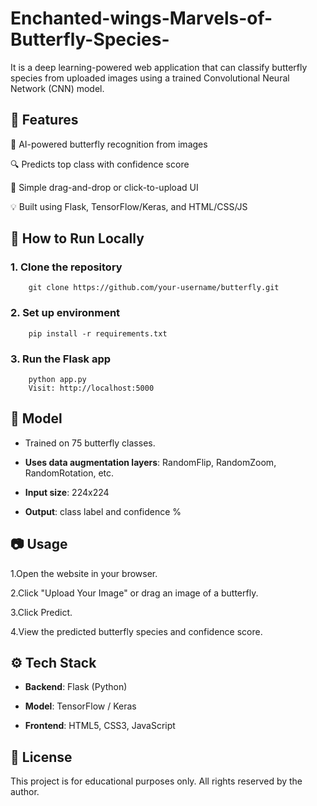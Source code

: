 # Enchanted-wings-Marvels-of-Butterfly-Species-

It is a deep learning-powered web application that can classify butterfly species from uploaded images using a trained Convolutional Neural Network (CNN) model.

## 📌 Features
🧠 AI-powered butterfly recognition from images

🔍 Predicts top class with confidence score

📸 Simple drag-and-drop or click-to-upload UI

💡 Built using Flask, TensorFlow/Keras, and HTML/CSS/JS

## 🚀 How to Run Locally
### 1. Clone the repository
   
        git clone https://github.com/your-username/butterfly.git


### 2. Set up environment

        pip install -r requirements.txt

### 3. Run the Flask app

        python app.py
        Visit: http://localhost:5000

## 🧠 Model

- Trained on 75 butterfly classes.

- **Uses data augmentation layers**: RandomFlip, RandomZoom, RandomRotation, etc.

- **Input size**: 224x224

- **Output**: class label and confidence %

## 📷 Usage

1.Open the website in your browser.

2.Click "Upload Your Image" or drag an image of a butterfly.

3.Click Predict.

4.View the predicted butterfly species and confidence score.

## ⚙️ Tech Stack

- **Backend**: Flask (Python)

- **Model**: TensorFlow / Keras

- **Frontend**: HTML5, CSS3, JavaScript

## 📄 License

This project is for educational purposes only. All rights reserved by the author.
